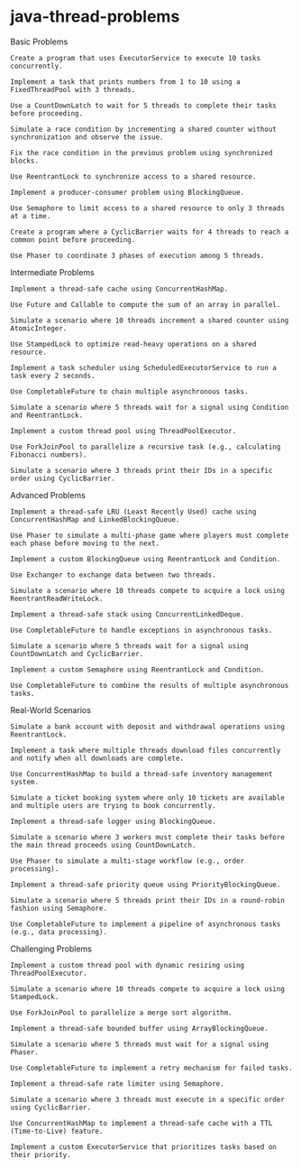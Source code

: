 # java-thread-problems

Basic Problems

    Create a program that uses ExecutorService to execute 10 tasks concurrently.

    Implement a task that prints numbers from 1 to 10 using a FixedThreadPool with 3 threads.

    Use a CountDownLatch to wait for 5 threads to complete their tasks before proceeding.

    Simulate a race condition by incrementing a shared counter without synchronization and observe the issue.

    Fix the race condition in the previous problem using synchronized blocks.

    Use ReentrantLock to synchronize access to a shared resource.

    Implement a producer-consumer problem using BlockingQueue.

    Use Semaphore to limit access to a shared resource to only 3 threads at a time.

    Create a program where a CyclicBarrier waits for 4 threads to reach a common point before proceeding.

    Use Phaser to coordinate 3 phases of execution among 5 threads.

Intermediate Problems

    Implement a thread-safe cache using ConcurrentHashMap.

    Use Future and Callable to compute the sum of an array in parallel.

    Simulate a scenario where 10 threads increment a shared counter using AtomicInteger.

    Use StampedLock to optimize read-heavy operations on a shared resource.

    Implement a task scheduler using ScheduledExecutorService to run a task every 2 seconds.

    Use CompletableFuture to chain multiple asynchronous tasks.

    Simulate a scenario where 5 threads wait for a signal using Condition and ReentrantLock.

    Implement a custom thread pool using ThreadPoolExecutor.

    Use ForkJoinPool to parallelize a recursive task (e.g., calculating Fibonacci numbers).

    Simulate a scenario where 3 threads print their IDs in a specific order using CyclicBarrier.

Advanced Problems

    Implement a thread-safe LRU (Least Recently Used) cache using ConcurrentHashMap and LinkedBlockingQueue.

    Use Phaser to simulate a multi-phase game where players must complete each phase before moving to the next.

    Implement a custom BlockingQueue using ReentrantLock and Condition.

    Use Exchanger to exchange data between two threads.

    Simulate a scenario where 10 threads compete to acquire a lock using ReentrantReadWriteLock.

    Implement a thread-safe stack using ConcurrentLinkedDeque.

    Use CompletableFuture to handle exceptions in asynchronous tasks.

    Simulate a scenario where 5 threads wait for a signal using CountDownLatch and CyclicBarrier.

    Implement a custom Semaphore using ReentrantLock and Condition.

    Use CompletableFuture to combine the results of multiple asynchronous tasks.

Real-World Scenarios

    Simulate a bank account with deposit and withdrawal operations using ReentrantLock.

    Implement a task where multiple threads download files concurrently and notify when all downloads are complete.

    Use ConcurrentHashMap to build a thread-safe inventory management system.

    Simulate a ticket booking system where only 10 tickets are available and multiple users are trying to book concurrently.

    Implement a thread-safe logger using BlockingQueue.

    Simulate a scenario where 3 workers must complete their tasks before the main thread proceeds using CountDownLatch.

    Use Phaser to simulate a multi-stage workflow (e.g., order processing).

    Implement a thread-safe priority queue using PriorityBlockingQueue.

    Simulate a scenario where 5 threads print their IDs in a round-robin fashion using Semaphore.

    Use CompletableFuture to implement a pipeline of asynchronous tasks (e.g., data processing).

Challenging Problems

    Implement a custom thread pool with dynamic resizing using ThreadPoolExecutor.

    Simulate a scenario where 10 threads compete to acquire a lock using StampedLock.

    Use ForkJoinPool to parallelize a merge sort algorithm.

    Implement a thread-safe bounded buffer using ArrayBlockingQueue.

    Simulate a scenario where 5 threads must wait for a signal using Phaser.

    Use CompletableFuture to implement a retry mechanism for failed tasks.

    Implement a thread-safe rate limiter using Semaphore.

    Simulate a scenario where 3 threads must execute in a specific order using CyclicBarrier.

    Use ConcurrentHashMap to implement a thread-safe cache with a TTL (Time-to-Live) feature.

    Implement a custom ExecutorService that prioritizes tasks based on their priority.
